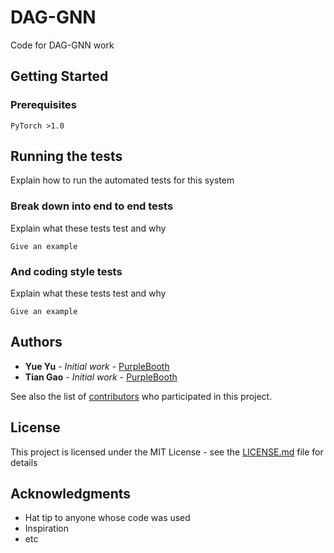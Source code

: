 # DAG-GNN

Code for DAG-GNN work

## Getting Started

### Prerequisites

```
PyTorch >1.0
```


## Running the tests

Explain how to run the automated tests for this system

### Break down into end to end tests

Explain what these tests test and why

```
Give an example
```

### And coding style tests

Explain what these tests test and why

```
Give an example
```

## Authors

* **Yue Yu** - *Initial work* - [PurpleBooth](https://github.com/fishmoon1234)
* **Tian Gao** - *Initial work* - [PurpleBooth](https://github.com/skypea)

See also the list of [contributors](https://github.com/your/project/contributors) who participated in this project.

## License

This project is licensed under the MIT License - see the [LICENSE.md](LICENSE.md) file for details

## Acknowledgments

* Hat tip to anyone whose code was used
* Inspiration
* etc


